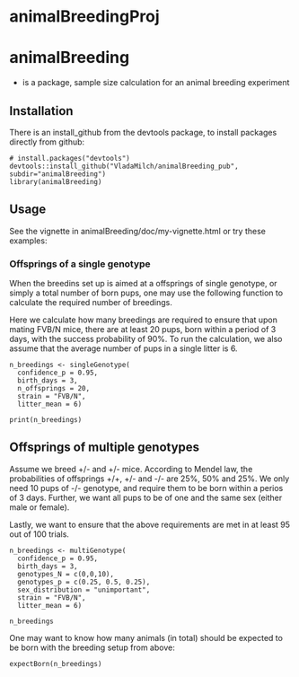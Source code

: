 # animalBreedingProj

# animalBreeding 

- is a package, sample size calculation for an animal breeding experiment


## Installation 

There is an install_github from the devtools package, to install packages directly from github:

```{r}
# install.packages("devtools")
devtools::install_github("VladaMilch/animalBreeding_pub", subdir="animalBreeding")
library(animalBreeding)
```

## Usage

See the vignette in  animalBreeding/doc/my-vignette.html or try these examples: 

### Offsprings of a single genotype

When the breedins set up is aimed at a offsprings of single genotype, 
or simply a total number of born pups, one may use the following function to 
calculate the required number of breedings. 

Here we calculate how many breedings are required to ensure that upon mating FVB/N mice, 
there are at least 20 pups, born within a period of 3 days, with the success probability of 90%.
To run the calculation, we also assume that the average number of pups in a single litter is 6.



```{r}
n_breedings <- singleGenotype(
  confidence_p = 0.95,
  birth_days = 3,
  n_offsprings = 20,
  strain = "FVB/N",
  litter_mean = 6)

print(n_breedings)
```

## Offsprings of multiple genotypes

Assume we breed +/- and +/- mice. According to Mendel law, the probabilities of 
offsprings +/+, +/- and -/- are 25%, 50% and 25%. 
We only need 10 pups of -/- genotype, and require them to be born within a perios of 3 days. 
Further, we want all pups to be of one and the same sex (either male or female).

Lastly, we want to ensure that the above requirements are met in at least 95 out of 100 trials.


```{R}
n_breedings <- multiGenotype(
  confidence_p = 0.95, 
  birth_days = 3, 
  genotypes_N = c(0,0,10), 
  genotypes_p = c(0.25, 0.5, 0.25),
  sex_distribution = "unimportant", 
  strain = "FVB/N",
  litter_mean = 6)

n_breedings
```

One may want to know how many animals (in total) should be expected to be born with the breeding setup from above:
```{r}
expectBorn(n_breedings)
```
